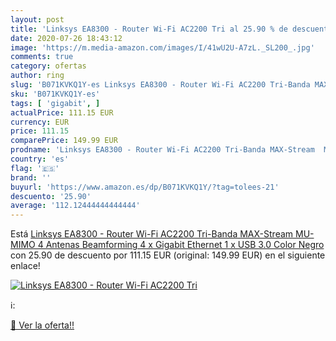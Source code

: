 ```yaml
---
layout: post
title: 'Linksys EA8300 - Router Wi-Fi AC2200 Tri al 25.90 % de descuento'
date: 2020-07-26 18:43:12
image: 'https://m.media-amazon.com/images/I/41wU2U-A7zL._SL200_.jpg'
comments: true
category: ofertas
author: ring
slug: 'B071KVKQ1Y-es Linksys EA8300 - Router Wi-Fi AC2200 Tri-Banda MAX-Stream...'
sku: 'B071KVKQ1Y-es'
tags: [ 'gigabit', ]
actualPrice: 111.15 EUR
currency: EUR
price: 111.15
comparePrice: 149.99 EUR
prodname: 'Linksys EA8300 - Router Wi-Fi AC2200 Tri-Banda MAX-Stream  MU-MIMO  4 Antenas  Beamforming  4 x Gigabit Ethernet  1 x USB 3.0  Color Negro'
country: 'es'
flag: '🇪🇸'
brand: ''
buyurl: 'https://www.amazon.es/dp/B071KVKQ1Y/?tag=tolees-21'
descuento: '25.90'
average: '112.12444444444444'
---
```


Está [Linksys EA8300 - Router Wi-Fi AC2200 Tri-Banda MAX-Stream  MU-MIMO  4 Antenas  Beamforming  4 x Gigabit Ethernet  1 x USB 3.0  Color Negro](https://www.amazon.es/dp/B071KVKQ1Y/?tag=tolees-21) con 25.90 de descuento por 111.15 EUR (original: 149.99 EUR) en el siguiente enlace!

[![Linksys EA8300 - Router Wi-Fi AC2200 Tri](https://m.media-amazon.com/images/I/41wU2U-A7zL._SL200_.jpg)](https://www.amazon.es/dp/B071KVKQ1Y/?tag=tolees-21)

ℹ️:


[🛒 Ver la oferta!!](https://www.amazon.es/dp/B071KVKQ1Y/?tag=tolees-21)
